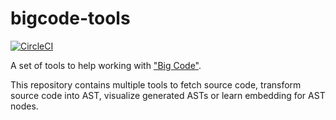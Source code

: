 # bigcode-tools

[![CircleCI](https://circleci.com/gh/tuvistavie/java-transformer.svg?style=svg&circle-token=2508e8ffaf677893dda1ba0bc670bbd06ce137c5)](https://circleci.com/gh/tuvistavie/java-transformer)

A set of tools to help working with ["Big Code"][1].

This repository contains multiple tools to fetch source code,
transform source code into AST, visualize generated ASTs or
learn embedding for AST nodes.

[1]: http://learnbigcode.github.io/
